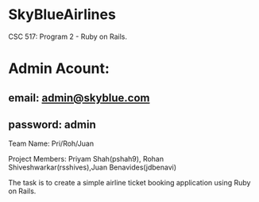 # SkyBlueAirlines
CSC 517: Program 2 - Ruby on Rails. 

# Admin Acount:
## email: admin@skyblue.com
## password: admin

Team Name:  Pri/Roh/Juan

Project Members: Priyam Shah(pshah9), Rohan Shiveshwarkar(rsshives),Juan Benavides(jdbenavi)

The task is to create a simple airline ticket booking application using Ruby on Rails.
